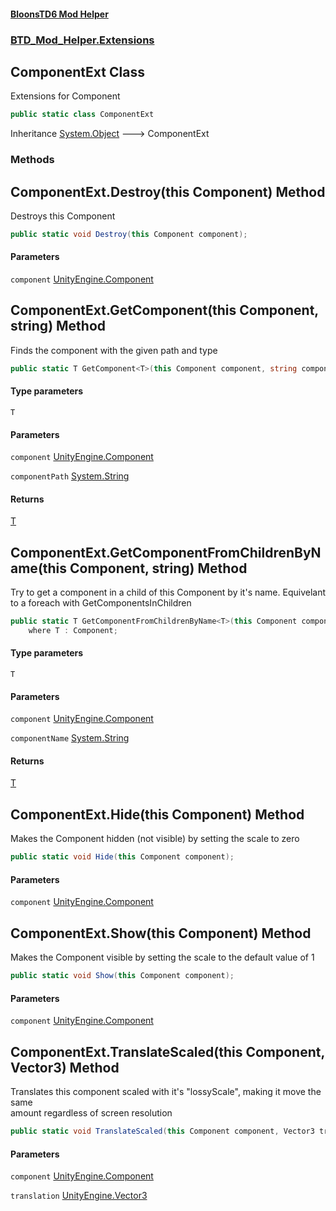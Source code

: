 #### [BloonsTD6 Mod Helper](README.md 'README')
### [BTD_Mod_Helper.Extensions](README.md#BTD_Mod_Helper.Extensions 'BTD_Mod_Helper.Extensions')

## ComponentExt Class

Extensions for Component

```csharp
public static class ComponentExt
```

Inheritance [System.Object](https://docs.microsoft.com/en-us/dotnet/api/System.Object 'System.Object') &#129106; ComponentExt
### Methods

<a name='BTD_Mod_Helper.Extensions.ComponentExt.Destroy(thisComponent)'></a>

## ComponentExt.Destroy(this Component) Method

Destroys this Component

```csharp
public static void Destroy(this Component component);
```
#### Parameters

<a name='BTD_Mod_Helper.Extensions.ComponentExt.Destroy(thisComponent).component'></a>

`component` [UnityEngine.Component](https://docs.microsoft.com/en-us/dotnet/api/UnityEngine.Component 'UnityEngine.Component')

<a name='BTD_Mod_Helper.Extensions.ComponentExt.GetComponent_T_(thisComponent,string)'></a>

## ComponentExt.GetComponent<T>(this Component, string) Method

Finds the component with the given path and type

```csharp
public static T GetComponent<T>(this Component component, string componentPath);
```
#### Type parameters

<a name='BTD_Mod_Helper.Extensions.ComponentExt.GetComponent_T_(thisComponent,string).T'></a>

`T`
#### Parameters

<a name='BTD_Mod_Helper.Extensions.ComponentExt.GetComponent_T_(thisComponent,string).component'></a>

`component` [UnityEngine.Component](https://docs.microsoft.com/en-us/dotnet/api/UnityEngine.Component 'UnityEngine.Component')

<a name='BTD_Mod_Helper.Extensions.ComponentExt.GetComponent_T_(thisComponent,string).componentPath'></a>

`componentPath` [System.String](https://docs.microsoft.com/en-us/dotnet/api/System.String 'System.String')

#### Returns
[T](BTD_Mod_Helper.Extensions.ComponentExt.md#BTD_Mod_Helper.Extensions.ComponentExt.GetComponent_T_(thisComponent,string).T 'BTD_Mod_Helper.Extensions.ComponentExt.GetComponent<T>(this Component, string).T')

<a name='BTD_Mod_Helper.Extensions.ComponentExt.GetComponentFromChildrenByName_T_(thisComponent,string)'></a>

## ComponentExt.GetComponentFromChildrenByName<T>(this Component, string) Method

Try to get a component in a child of this Component by it's name. Equivelant to a foreach with GetComponentsInChildren

```csharp
public static T GetComponentFromChildrenByName<T>(this Component component, string componentName)
    where T : Component;
```
#### Type parameters

<a name='BTD_Mod_Helper.Extensions.ComponentExt.GetComponentFromChildrenByName_T_(thisComponent,string).T'></a>

`T`
#### Parameters

<a name='BTD_Mod_Helper.Extensions.ComponentExt.GetComponentFromChildrenByName_T_(thisComponent,string).component'></a>

`component` [UnityEngine.Component](https://docs.microsoft.com/en-us/dotnet/api/UnityEngine.Component 'UnityEngine.Component')

<a name='BTD_Mod_Helper.Extensions.ComponentExt.GetComponentFromChildrenByName_T_(thisComponent,string).componentName'></a>

`componentName` [System.String](https://docs.microsoft.com/en-us/dotnet/api/System.String 'System.String')

#### Returns
[T](BTD_Mod_Helper.Extensions.ComponentExt.md#BTD_Mod_Helper.Extensions.ComponentExt.GetComponentFromChildrenByName_T_(thisComponent,string).T 'BTD_Mod_Helper.Extensions.ComponentExt.GetComponentFromChildrenByName<T>(this Component, string).T')

<a name='BTD_Mod_Helper.Extensions.ComponentExt.Hide(thisComponent)'></a>

## ComponentExt.Hide(this Component) Method

Makes the Component hidden (not visible) by setting the scale to zero

```csharp
public static void Hide(this Component component);
```
#### Parameters

<a name='BTD_Mod_Helper.Extensions.ComponentExt.Hide(thisComponent).component'></a>

`component` [UnityEngine.Component](https://docs.microsoft.com/en-us/dotnet/api/UnityEngine.Component 'UnityEngine.Component')

<a name='BTD_Mod_Helper.Extensions.ComponentExt.Show(thisComponent)'></a>

## ComponentExt.Show(this Component) Method

Makes the Component visible by setting the scale to the default value of 1

```csharp
public static void Show(this Component component);
```
#### Parameters

<a name='BTD_Mod_Helper.Extensions.ComponentExt.Show(thisComponent).component'></a>

`component` [UnityEngine.Component](https://docs.microsoft.com/en-us/dotnet/api/UnityEngine.Component 'UnityEngine.Component')

<a name='BTD_Mod_Helper.Extensions.ComponentExt.TranslateScaled(thisComponent,Vector3)'></a>

## ComponentExt.TranslateScaled(this Component, Vector3) Method

Translates this component scaled with it's "lossyScale", making it move the same  
amount regardless of screen resolution

```csharp
public static void TranslateScaled(this Component component, Vector3 translation);
```
#### Parameters

<a name='BTD_Mod_Helper.Extensions.ComponentExt.TranslateScaled(thisComponent,Vector3).component'></a>

`component` [UnityEngine.Component](https://docs.microsoft.com/en-us/dotnet/api/UnityEngine.Component 'UnityEngine.Component')

<a name='BTD_Mod_Helper.Extensions.ComponentExt.TranslateScaled(thisComponent,Vector3).translation'></a>

`translation` [UnityEngine.Vector3](https://docs.microsoft.com/en-us/dotnet/api/UnityEngine.Vector3 'UnityEngine.Vector3')